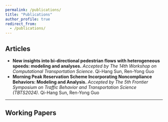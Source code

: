 ```yaml
---
permalink: /publications/
title: "Publications"
author_profile: true
redirect_from: 
  - /publications/
---
```


## Articles

- **New insights into bi-directional pedestrian flows with heterogeneous speeds: modeling and analyses.** *Accepted by The 14th Workshop on Computational Transportation Science*. Qi-Hang Sun, Ren-Yong Guo
- **Morning Peak Reservation Scheme Incorporating Noncompliance Behaviors: Modeling and Analysis.** *Accepted by The 5th Frontier Symposium on Traffic Behavior and Transportation Science (TBTS2024)*. Qi-Hang Sun, Ren-Yong Guo



---

## Working Papers


